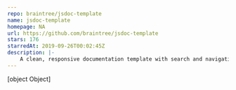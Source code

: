 ```yaml
---
repo: braintree/jsdoc-template
name: jsdoc-template
homepage: NA
url: https://github.com/braintree/jsdoc-template
stars: 176
starredAt: 2019-09-26T00:02:45Z
description: |-
    A clean, responsive documentation template with search and navigation highlighting for JSDoc 3
---
```


[object Object]
